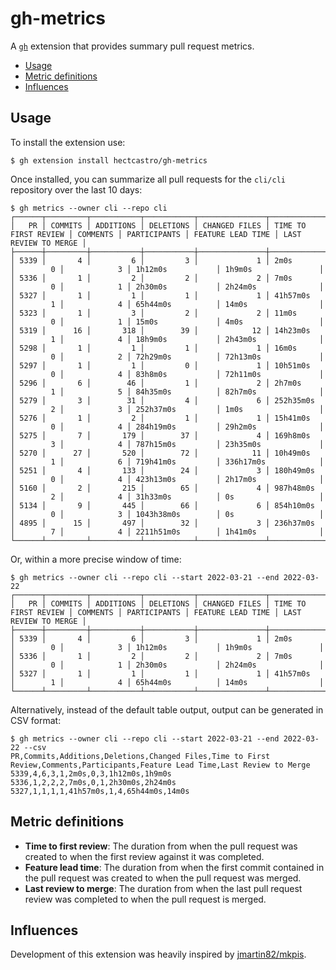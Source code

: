 # gh-metrics

A [`gh`](https://cli.github.com/) extension that provides summary pull request metrics.

- [Usage](#usage)
- [Metric definitions](#metric-definitions)
- [Influences](#influences)

## Usage

To install the extension use:

```console
$ gh extension install hectcastro/gh-metrics
```

Once installed, you can summarize all pull requests for the `cli/cli` repository over the last 10 days:

```console
$ gh metrics --owner cli --repo cli
┌──────┬─────────┬───────────┬───────────┬───────────────┬──────────────────────┬──────────┬──────────────┬───────────────────┬──────────────────────┐
│   PR │ COMMITS │ ADDITIONS │ DELETIONS │ CHANGED FILES │ TIME TO FIRST REVIEW │ COMMENTS │ PARTICIPANTS │ FEATURE LEAD TIME │ LAST REVIEW TO MERGE │
├──────┼─────────┼───────────┼───────────┼───────────────┼──────────────────────┼──────────┼──────────────┼───────────────────┼──────────────────────┤
│ 5339 │       4 │         6 │         3 │             1 │ 2m0s                 │        0 │            3 │ 1h12m0s           │ 1h9m0s               │
│ 5336 │       1 │         2 │         2 │             2 │ 7m0s                 │        0 │            1 │ 2h30m0s           │ 2h24m0s              │
│ 5327 │       1 │         1 │         1 │             1 │ 41h57m0s             │        1 │            4 │ 65h44m0s          │ 14m0s                │
│ 5323 │       1 │         3 │         2 │             2 │ 11m0s                │        0 │            1 │ 15m0s             │ 4m0s                 │
│ 5319 │      16 │       318 │        39 │            12 │ 14h23m0s             │        1 │            4 │ 18h9m0s           │ 2h43m0s              │
│ 5298 │       1 │         1 │         1 │             1 │ 16m0s                │        0 │            2 │ 72h29m0s          │ 72h13m0s             │
│ 5297 │       1 │         1 │         0 │             1 │ 10h51m0s             │        0 │            4 │ 83h8m0s           │ 72h11m0s             │
│ 5296 │       6 │        46 │         1 │             2 │ 2h7m0s               │        1 │            5 │ 84h35m0s          │ 82h7m0s              │
│ 5279 │       3 │        31 │         4 │             6 │ 252h35m0s            │        2 │            3 │ 252h37m0s         │ 1m0s                 │
│ 5276 │       1 │         2 │         1 │             1 │ 15h41m0s             │        0 │            4 │ 284h19m0s         │ 29h2m0s              │
│ 5275 │       7 │       179 │        37 │             4 │ 169h8m0s             │        3 │            4 │ 787h15m0s         │ 23h35m0s             │
│ 5270 │      27 │       520 │        72 │            11 │ 10h49m0s             │        1 │            6 │ 719h41m0s         │ 336h17m0s            │
│ 5251 │       4 │       133 │        24 │             3 │ 180h49m0s            │        0 │            4 │ 423h13m0s         │ 2h17m0s              │
│ 5160 │       2 │       215 │        65 │             4 │ 987h48m0s            │        2 │            4 │ 31h33m0s          │ 0s                   │
│ 5134 │       9 │       445 │        66 │             6 │ 854h10m0s            │        0 │            3 │ 1043h38m0s        │ 0s                   │
│ 4895 │      15 │       497 │        32 │             3 │ 236h37m0s            │        7 │            4 │ 2211h51m0s        │ 1h41m0s              │
└──────┴─────────┴───────────┴───────────┴───────────────┴──────────────────────┴──────────┴──────────────┴───────────────────┴──────────────────────┘
```

Or, within a more precise window of time:

```console
$ gh metrics --owner cli --repo cli --start 2022-03-21 --end 2022-03-22
┌──────┬─────────┬───────────┬───────────┬───────────────┬──────────────────────┬──────────┬──────────────┬───────────────────┬──────────────────────┐
│   PR │ COMMITS │ ADDITIONS │ DELETIONS │ CHANGED FILES │ TIME TO FIRST REVIEW │ COMMENTS │ PARTICIPANTS │ FEATURE LEAD TIME │ LAST REVIEW TO MERGE │
├──────┼─────────┼───────────┼───────────┼───────────────┼──────────────────────┼──────────┼──────────────┼───────────────────┼──────────────────────┤
│ 5339 │       4 │         6 │         3 │             1 │ 2m0s                 │        0 │            3 │ 1h12m0s           │ 1h9m0s               │
│ 5336 │       1 │         2 │         2 │             2 │ 7m0s                 │        0 │            1 │ 2h30m0s           │ 2h24m0s              │
│ 5327 │       1 │         1 │         1 │             1 │ 41h57m0s             │        1 │            4 │ 65h44m0s          │ 14m0s                │
└──────┴─────────┴───────────┴───────────┴───────────────┴──────────────────────┴──────────┴──────────────┴───────────────────┴──────────────────────┘
```

Alternatively, instead of the default table output, output can be generated in CSV format:

```console
$ gh metrics --owner cli --repo cli --start 2022-03-21 --end 2022-03-22 --csv
PR,Commits,Additions,Deletions,Changed Files,Time to First Review,Comments,Participants,Feature Lead Time,Last Review to Merge
5339,4,6,3,1,2m0s,0,3,1h12m0s,1h9m0s
5336,1,2,2,2,7m0s,0,1,2h30m0s,2h24m0s
5327,1,1,1,1,41h57m0s,1,4,65h44m0s,14m0s
```

## Metric definitions

- **Time to first review**: The duration from when the pull request was created to when the first review against it was completed.
- **Feature lead time**: The duration from when the first commit contained in the pull request was created to when the pull request was merged.
- **Last review to merge**: The duration from when the last pull request review was completed to when the pull request is merged.

## Influences

Development of this extension was heavily inspired by [jmartin82/mkpis](https://github.com/jmartin82/mkpis).
